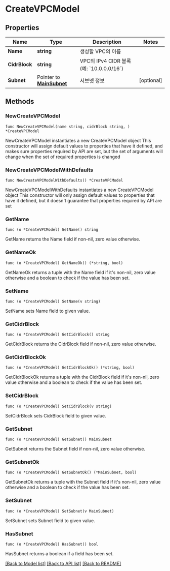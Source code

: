 # CreateVPCModel

## Properties

Name | Type | Description | Notes
------------ | ------------- | ------------- | -------------
**Name** | **string** | 생성할 VPC의 이름 | 
**CidrBlock** | **string** | VPC의 IPv4 CIDR 블록 (예: &#x60;10.0.0.0/16&#x60;) | 
**Subnet** | Pointer to [**MainSubnet**](MainSubnet.md) | 서브넷 정보 | [optional] 

## Methods

### NewCreateVPCModel

`func NewCreateVPCModel(name string, cidrBlock string, ) *CreateVPCModel`

NewCreateVPCModel instantiates a new CreateVPCModel object
This constructor will assign default values to properties that have it defined,
and makes sure properties required by API are set, but the set of arguments
will change when the set of required properties is changed

### NewCreateVPCModelWithDefaults

`func NewCreateVPCModelWithDefaults() *CreateVPCModel`

NewCreateVPCModelWithDefaults instantiates a new CreateVPCModel object
This constructor will only assign default values to properties that have it defined,
but it doesn't guarantee that properties required by API are set

### GetName

`func (o *CreateVPCModel) GetName() string`

GetName returns the Name field if non-nil, zero value otherwise.

### GetNameOk

`func (o *CreateVPCModel) GetNameOk() (*string, bool)`

GetNameOk returns a tuple with the Name field if it's non-nil, zero value otherwise
and a boolean to check if the value has been set.

### SetName

`func (o *CreateVPCModel) SetName(v string)`

SetName sets Name field to given value.


### GetCidrBlock

`func (o *CreateVPCModel) GetCidrBlock() string`

GetCidrBlock returns the CidrBlock field if non-nil, zero value otherwise.

### GetCidrBlockOk

`func (o *CreateVPCModel) GetCidrBlockOk() (*string, bool)`

GetCidrBlockOk returns a tuple with the CidrBlock field if it's non-nil, zero value otherwise
and a boolean to check if the value has been set.

### SetCidrBlock

`func (o *CreateVPCModel) SetCidrBlock(v string)`

SetCidrBlock sets CidrBlock field to given value.


### GetSubnet

`func (o *CreateVPCModel) GetSubnet() MainSubnet`

GetSubnet returns the Subnet field if non-nil, zero value otherwise.

### GetSubnetOk

`func (o *CreateVPCModel) GetSubnetOk() (*MainSubnet, bool)`

GetSubnetOk returns a tuple with the Subnet field if it's non-nil, zero value otherwise
and a boolean to check if the value has been set.

### SetSubnet

`func (o *CreateVPCModel) SetSubnet(v MainSubnet)`

SetSubnet sets Subnet field to given value.

### HasSubnet

`func (o *CreateVPCModel) HasSubnet() bool`

HasSubnet returns a boolean if a field has been set.


[[Back to Model list]](../README.md#documentation-for-models) [[Back to API list]](../README.md#documentation-for-api-endpoints) [[Back to README]](../README.md)


